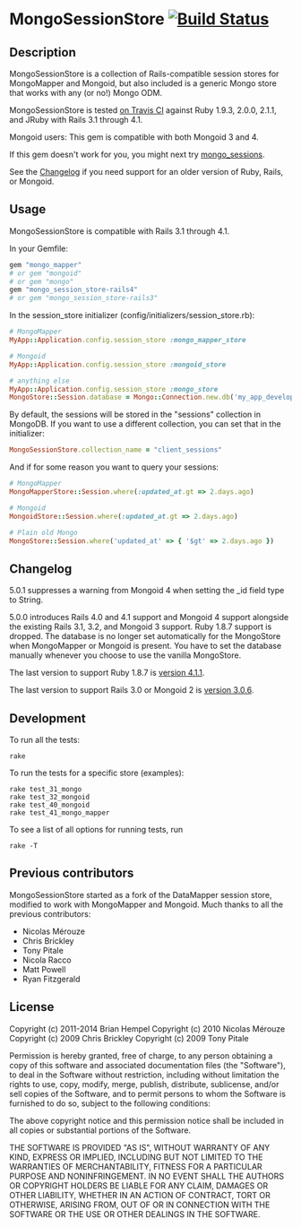 # MongoSessionStore [![Build Status](https://travis-ci.org/brianhempel/mongo_session_store.png?branch=master)](https://travis-ci.org/brianhempel/mongo_session_store)

## Description

MongoSessionStore is a collection of Rails-compatible session stores for MongoMapper and Mongoid, but also included is a generic Mongo store that works with any (or no!) Mongo ODM.

MongoSessionStore is tested [on Travis CI](https://travis-ci.org/brianhempel/mongo_session_store) against Ruby 1.9.3, 2.0.0, 2.1.1, and JRuby with Rails 3.1 through 4.1.

Mongoid users: This gem is compatible with both Mongoid 3 and 4.

If this gem doesn't work for you, you might next try [mongo_sessions](https://github.com/biilmann/mongo_sessions).

See the [Changelog](#changelog) if you need support for an older version of Ruby, Rails, or Mongoid.

## Usage

MongoSessionStore is compatible with Rails 3.1 through 4.1.

In your Gemfile:

```ruby
gem "mongo_mapper"
# or gem "mongoid"
# or gem "mongo"
gem "mongo_session_store-rails4"
# or gem "mongo_session_store-rails3"
```

In the session_store initializer (config/initializers/session_store.rb):

```ruby
# MongoMapper
MyApp::Application.config.session_store :mongo_mapper_store

# Mongoid
MyApp::Application.config.session_store :mongoid_store

# anything else
MyApp::Application.config.session_store :mongo_store
MongoStore::Session.database = Mongo::Connection.new.db('my_app_development')
```

By default, the sessions will be stored in the "sessions" collection in MongoDB.  If you want to use a different collection, you can set that in the initializer:

```ruby
MongoSessionStore.collection_name = "client_sessions"
```

And if for some reason you want to query your sessions:

```ruby
# MongoMapper
MongoMapperStore::Session.where(:updated_at.gt => 2.days.ago)

# Mongoid
MongoidStore::Session.where(:updated_at.gt => 2.days.ago)

# Plain old Mongo
MongoStore::Session.where('updated_at' => { '$gt' => 2.days.ago })
```

## Changelog

5.0.1 suppresses a warning from Mongoid 4 when setting the _id field type to String.

5.0.0 introduces Rails 4.0 and 4.1 support and Mongoid 4 support alongside the existing Rails 3.1, 3.2, and Mongoid 3 support. Ruby 1.8.7 support is dropped. The database is no longer set automatically for the MongoStore when MongoMapper or Mongoid is present. You have to set the database manually whenever you choose to use the vanilla MongoStore.

The last version to support Ruby 1.8.7 is [version 4.1.1](https://rubygems.org/gems/mongo_session_store-rails3/versions/4.1.1).

The last version to support Rails 3.0 or Mongoid 2 is [version 3.0.6](https://rubygems.org/gems/mongo_session_store-rails3/versions/3.0.6).

## Development

To run all the tests:

    rake

To run the tests for a specific store (examples):

    rake test_31_mongo
    rake test_32_mongoid
    rake test_40_mongoid
    rake test_41_mongo_mapper

To see a list of all options for running tests, run

    rake -T
    
## Previous contributors

MongoSessionStore started as a fork of the DataMapper session store, modified to work with MongoMapper and Mongoid.  Much thanks to all the previous contributors:

* Nicolas Mérouze
* Chris Brickley
* Tony Pitale
* Nicola Racco
* Matt Powell
* Ryan Fitzgerald

## License

Copyright (c) 2011-2014 Brian Hempel
Copyright (c) 2010 Nicolas Mérouze
Copyright (c) 2009 Chris Brickley
Copyright (c) 2009 Tony Pitale

Permission is hereby granted, free of charge, to any person
obtaining a copy of this software and associated documentation
files (the "Software"), to deal in the Software without
restriction, including without limitation the rights to use,
copy, modify, merge, publish, distribute, sublicense, and/or sell
copies of the Software, and to permit persons to whom the
Software is furnished to do so, subject to the following
conditions:

The above copyright notice and this permission notice shall be
included in all copies or substantial portions of the Software.

THE SOFTWARE IS PROVIDED "AS IS", WITHOUT WARRANTY OF ANY KIND,
EXPRESS OR IMPLIED, INCLUDING BUT NOT LIMITED TO THE WARRANTIES
OF MERCHANTABILITY, FITNESS FOR A PARTICULAR PURPOSE AND
NONINFRINGEMENT. IN NO EVENT SHALL THE AUTHORS OR COPYRIGHT
HOLDERS BE LIABLE FOR ANY CLAIM, DAMAGES OR OTHER LIABILITY,
WHETHER IN AN ACTION OF CONTRACT, TORT OR OTHERWISE, ARISING
FROM, OUT OF OR IN CONNECTION WITH THE SOFTWARE OR THE USE OR
OTHER DEALINGS IN THE SOFTWARE.
